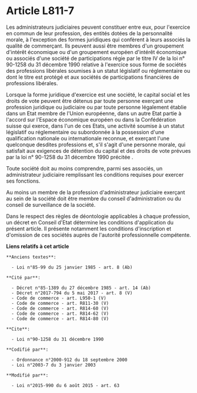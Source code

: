 # Article L811-7

Les administrateurs judiciaires peuvent constituer entre eux, pour l'exercice en commun de leur profession, des entités
dotées de la personnalité morale, à l'exception des formes juridiques qui confèrent à leurs associés la qualité de
commerçant. Ils peuvent aussi être membres d'un groupement d'intérêt économique ou d'un groupement européen d'intérêt
économique ou associés d'une société de participations régie par le titre IV de la loi n° 90-1258 du 31 décembre 1990
relative à l'exercice sous forme de sociétés des professions libérales soumises à un statut législatif ou réglementaire ou
dont le titre est protégé et aux sociétés de participations financières de professions libérales. 

Lorsque la forme juridique d'exercice est une société, le capital social et les droits de vote peuvent être détenus par toute
personne exerçant une profession juridique ou judiciaire ou par toute personne légalement établie dans un Etat membre de
l'Union européenne, dans un autre Etat partie à l'accord sur l'Espace économique européen ou dans la Confédération suisse qui
exerce, dans l'un de ces Etats, une activité soumise à un statut législatif ou réglementaire ou subordonnée à la possession
d'une qualification nationale ou internationale reconnue, et exerçant l'une quelconque desdites professions et, s'il s'agit
d'une personne morale, qui satisfait aux exigences de détention du capital et des droits de vote prévues par la 
loi n° 90-1258 du 31 décembre 1990 précitée
. 

Toute société doit au moins comprendre, parmi ses associés, un administrateur judiciaire remplissant les conditions requises
pour exercer ses fonctions. 

Au moins un membre de la profession d'administrateur judiciaire exerçant au sein de la société doit être membre du conseil
d'administration ou du conseil de surveillance de la société. 

Dans le respect des règles de déontologie applicables à chaque profession, un décret en Conseil d'Etat détermine les
conditions d'application du présent article. Il présente notamment les conditions d'inscription et d'omission de ces sociétés
auprès de l'autorité professionnelle compétente.

**Liens relatifs à cet article**

	**Anciens textes**:

	  - Loi n°85-99 du 25 janvier 1985 - art. 8 (Ab)

	**Cité par**:

	  - Décret n°85-1389 du 27 décembre 1985 - art. 14 (Ab)
	  - Décret n°2017-794 du 5 mai 2017 - art. 8 (V)
	  - Code de commerce - art. L950-1 (V)
	  - Code de commerce - art. R811-30 (V)
	  - Code de commerce - art. R814-60 (V)
	  - Code de commerce - art. R814-62 (V)
	  - Code de commerce - art. R814-80 (V)

	**Cite**:

	  - Loi n°90-1258 du 31 décembre 1990

	**Codifié par**:

	  - Ordonnance n°2000-912 du 18 septembre 2000
	  - Loi n°2003-7 du 3 janvier 2003

	**Modifié par**:

	  - Loi n°2015-990 du 6 août 2015 - art. 63
